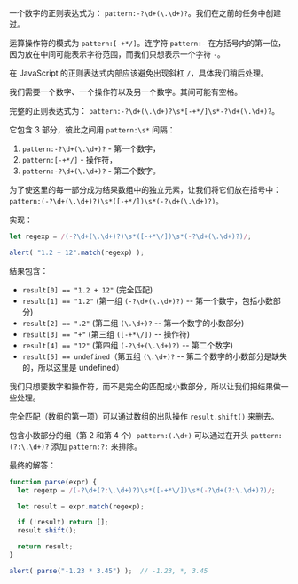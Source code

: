 一个数字的正则表达式为： `pattern:-?\d+(\.\d+)?`。我们在之前的任务中创建过。

运算操作符的模式为 `pattern:[-+*/]`。连字符 `pattern:-` 在方括号内的第一位，因为放在中间可能表示字符范围，而我们只想表示一个字符 `-`。

在 JavaScript 的正则表达式内部应该避免出现斜杠 `/`，具体我们稍后处理。

我们需要一个数字、一个操作符以及另一个数字。其间可能有空格。

完整的正则表达式为： `pattern:-?\d+(\.\d+)?\s*[-+*/]\s*-?\d+(\.\d+)?`。

它包含 3 部分，彼此之间用 `pattern:\s*` 间隔：
1. `pattern:-?\d+(\.\d+)?` - 第一个数字，
2. `pattern:[-+*/]` - 操作符，
3. `pattern:-?\d+(\.\d+)?` - 第二个数字。

为了使这里的每一部分成为结果数组中的独立元素，让我们将它们放在括号中： `pattern:(-?\d+(\.\d+)?)\s*([-+*/])\s*(-?\d+(\.\d+)?)`。

实现：

```js run
let regexp = /(-?\d+(\.\d+)?)\s*([-+*\/])\s*(-?\d+(\.\d+)?)/;

alert( "1.2 + 12".match(regexp) );
```

结果包含：

- `result[0] == "1.2 + 12"` (完全匹配)
- `result[1] == "1.2"` (第一组 `(-?\d+(\.\d+)?)` -- 第一个数字，包括小数部分)
- `result[2] == ".2"` (第二组 `(\.\d+)?` -- 第一个数字的小数部分)
- `result[3] == "+"` (第三组 `([-+*\/])` -- 操作符)
- `result[4] == "12"` (第四组 `(-?\d+(\.\d+)?)` -- 第二个数字)
- `result[5] == undefined`（第五组 `(\.\d+)?` -- 第二个数字的小数部分是缺失的，所以这里是 undefined）

我们只想要数字和操作符，而不是完全的匹配或小数部分，所以让我们把结果做一些处理。

完全匹配（数组的第一项）可以通过数组的出队操作 `result.shift()` 来删去。

包含小数部分的组（第 2 和第 4 个）`pattern:(.\d+)` 可以通过在开头 `pattern:(?:\.\d+)?` 添加 `pattern:?:` 来排除。

最终的解答：

```js run
function parse(expr) {
  let regexp = /(-?\d+(?:\.\d+)?)\s*([-+*\/])\s*(-?\d+(?:\.\d+)?)/;

  let result = expr.match(regexp);

  if (!result) return [];
  result.shift();

  return result;
}

alert( parse("-1.23 * 3.45") );  // -1.23, *, 3.45
```
